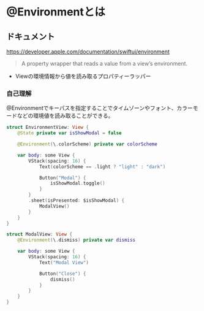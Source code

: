 # @Environmentとは

## ドキュメント

https://developer.apple.com/documentation/swiftui/environment

> A property wrapper that reads a value from a view’s environment.

* Viewの環境情報から値を読み取るプロパティーラッパー

### 自己理解

@Environmentでキーパスを指定することでタイムゾーンやフォント、カラーモードなどの環境値を読み取ることができる。

``` swift
struct EnvironmentView: View {
    @State private var isShowModal = false

    @Environment(\.colorScheme) private var colorScheme

    var body: some View {
        VStack(spacing: 16) {
            Text(colorScheme == .light ? "light" : "dark")

            Button("Modal") {
                isShowModal.toggle()
            }
        }
        .sheet(isPresented: $isShowModal) {
            ModalView()
        }
    }
}

struct ModalView: View {
    @Environment(\.dismiss) private var dismiss

    var body: some View {
        VStack(spacing: 16) {
            Text("Modal View")

            Button("Close") {
                dismiss()
            }
        }
    }
}
```